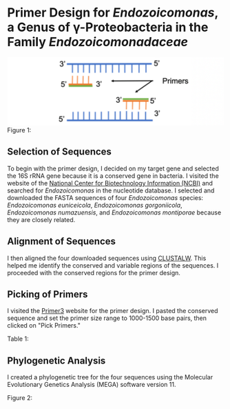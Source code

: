 # **Primer Design for *Endozoicomonas*, a Genus of γ-Proteobacteria in the Family *Endozoicomonadaceae***

![alt text](../images/Primers.png)   
Figure 1: 

## **Selection of Sequences**

To begin with the primer design, I decided on my target gene and selected the 16S rRNA gene because it is a conserved gene in bacteria. I visited the website of the [ National Center for Biotechnology Information (NCBI)](https://www.ncbi.nlm.nih.gov/) and searched for *Endozoicomonas* in the nucleotide database. I selected and downloaded the FASTA sequences of four *Endozoicomonas* species: *Endozoicomonas* *euniceicola*, *Endozoicomonas* *gorgoniicola*, *Endozoicomonas* *numazuensis*, and *Endozoicomonas* *montiporae* because they are closely related.

## **Alignment of Sequences**

I then aligned the four downloaded sequences using  [CLUSTALW](https://www.genome.jp/tools-bin/clustalw). This helped me identify the conserved and variable regions of the sequences. I proceeded with the conserved regions for the primer design.

## **Picking of Primers**

I visited the [Primer3](https://primer3.ut.ee/) website for the primer design. I pasted the conserved sequence and set the primer size range to 1000-1500 base pairs, then clicked on "Pick Primers."

Table 1:

## **Phylogenetic Analysis**

I created a phylogenetic tree for the four sequences using the Molecular Evolutionary Genetics Analysis (MEGA) software version 11.

Figure 2: